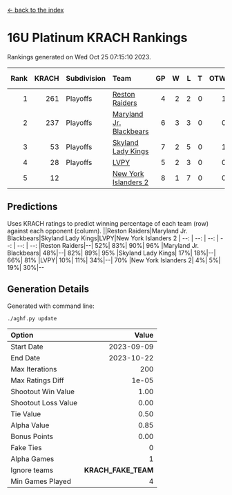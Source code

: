 [<- back to the index](readme.md)
# 16U Platinum KRACH Rankings
Rankings generated on Wed Oct 25 07:15:10 2023.

Rank|KRACH|Subdivision|Team|GP|W|L|T|OTW|OTL|SoS|Exp Wins|Win Diff
---:|---:|:---|:---|---:|---:|---:|---:|---:|---:|---:|---:|---:
1|261|Playoffs|[Reston Raiders](https://gamesheetstats.com/seasons/3663/teams/140850/schedule)|4|2|2|0|1|0|779|2.8|-0.0
2|237|Playoffs|[Maryland Jr. Blackbears](https://gamesheetstats.com/seasons/3663/teams/140848/schedule)|6|3|3|0|0|1|669|3.9|0.0
3|53|Playoffs|[Skyland Lady Kings](https://gamesheetstats.com/seasons/3663/teams/140849/schedule)|7|2|5|0|1|0|521|2.9|0.0
4|28|Playoffs|[LVPY](https://gamesheetstats.com/seasons/3663/teams/140844/schedule)|5|2|3|0|0|0|93|2.9|0.0
5|12||[New York Islanders 2](https://gamesheetstats.com/seasons/3663/teams/140851/schedule)|8|1|7|0|0|1|248|1.9|0.0

## Predictions
Uses KRACH ratings to predict winning percentage of each team (row) against each opponent (column).
||Reston Raiders|Maryland Jr. Blackbears|Skyland Lady Kings|LVPY|New York Islanders 2
| --: | --: | --: | --: | --: | --: 
|Reston Raiders|--| 52%| 83%| 90%| 96%
|Maryland Jr. Blackbears| 48%|--| 82%| 89%| 95%
|Skyland Lady Kings| 17%| 18%|--| 66%| 81%
|LVPY| 10%| 11%| 34%|--| 70%
|New York Islanders 2|  4%|  5%| 19%| 30%|--

## Generation Details

Generated with command line:
```
./aghf.py update
```

| Option | Value |
| :----- | ----: |
| Start Date | 2023-09-09 |
| End Date | 2023-10-22 |
| Max Iterations | 200 |
| Max Ratings Diff | 1e-05 |
| Shootout Win Value | 1.00 |
| Shootout Loss Value | 0.00 |
| Tie Value | 0.50 |
| Alpha Value | 0.85 |
| Bonus Points | 0.00 |
| Fake Ties | 0 |
| Alpha Games | 1 |
| Ignore teams | __KRACH_FAKE_TEAM__ |
| Min Games Played | 4 |

